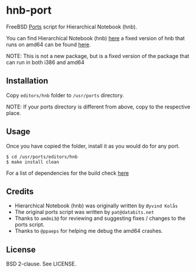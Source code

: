 hnb-port
========

FreeBSD [Ports][3] script for Hierarchical Notebook (hnb).

You can find Hierarchical Notebook (hnb) [here][1] a fixed version of hnb that
runs on amd64 can be found [here][4].

NOTE: This is not a new package, but is a fixed version of the package that can
run in both i386 and amd64

Installation
------------

Copy `editors/hnb` folder to `/usr/ports` directory.

NOTE: If your ports directory is different from above, copy to the respective
place.

Usage
-----

Once you have copied the folder, install it as you would do for any port.

`$ cd /usr/ports/editors/hnb`<br>
`$ make install clean`

For a list of dependencies for the build check [here][2]

Credits
-------

* Hierarchical Notebook (hnb) was originally written by `Øyvind Kolås`
* The original ports script was written by `pat@databits.net`
* Thanks to `amdmi3@` for reviewing and suggesting fixes / changes to the ports
  script.
* Thanks to `@ppaeps` for helping me debug the amd64 crashes.

License
-------

BSD 2-clause. See LICENSE.

[1]: http://hnb.sourceforge.net/
[2]: http://hnb.sourceforge.net/Documentation/
[3]: http://freshports.org/editors/hnb
[4]: https://github.com/fraggerfox/hnb

